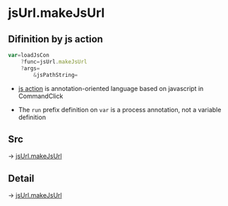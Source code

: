 # jsUrl.makeJsUrl

## Difinition by js action

```js.js
var=loadJsCon
	?func=jsUrl.makeJsUrl
	?args=
		&jsPathString=
```

- [js action](#) is annotation-oriented language based on javascript in CommandClick

- The `run` prefix definition on `var` is a process annotation, not a variable definition

## Src

-> [jsUrl.makeJsUrl](https://github.com/puutaro/CommandClick/blob/master/app/src/main/java/com/puutaro/commandclick/fragment_lib/terminal_fragment/js_interface/JsUrl.kt#L23)

## Detail

-> [jsUrl.makeJsUrl](https://github.com/puutaro/CommandClick/blob/master/md/developer/js_interface/details/JsUrl/makeJsUrl.md)
